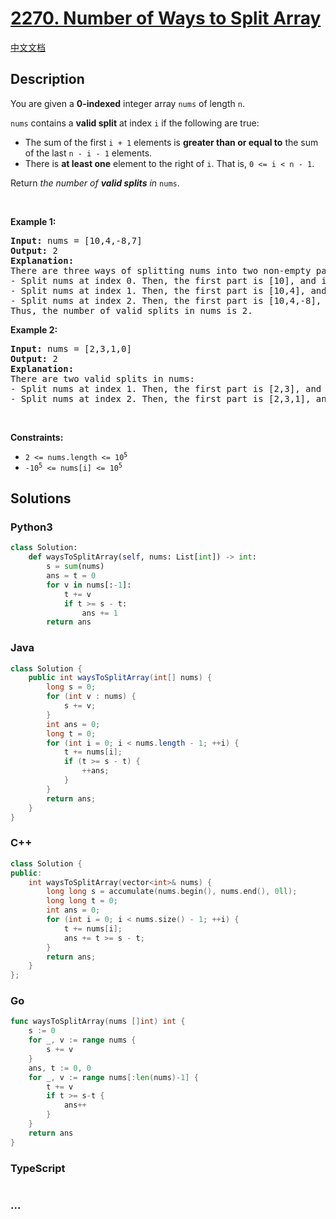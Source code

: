 # [2270. Number of Ways to Split Array](https://leetcode.com/problems/number-of-ways-to-split-array)

[中文文档](/solution/2200-2299/2270.Number%20of%20Ways%20to%20Split%20Array/README.md)

## Description

<p>You are given a <strong>0-indexed</strong> integer array <code>nums</code> of length <code>n</code>.</p>

<p><code>nums</code> contains a <strong>valid split</strong> at index <code>i</code> if the following are true:</p>

<ul>
	<li>The sum of the first <code>i + 1</code> elements is <strong>greater than or equal to</strong> the sum of the last <code>n - i - 1</code> elements.</li>
	<li>There is <strong>at least one</strong> element to the right of <code>i</code>. That is, <code>0 &lt;= i &lt; n - 1</code>.</li>
</ul>

<p>Return <em>the number of <strong>valid splits</strong> in</em> <code>nums</code>.</p>

<p>&nbsp;</p>
<p><strong class="example">Example 1:</strong></p>

<pre>
<strong>Input:</strong> nums = [10,4,-8,7]
<strong>Output:</strong> 2
<strong>Explanation:</strong> 
There are three ways of splitting nums into two non-empty parts:
- Split nums at index 0. Then, the first part is [10], and its sum is 10. The second part is [4,-8,7], and its sum is 3. Since 10 &gt;= 3, i = 0 is a valid split.
- Split nums at index 1. Then, the first part is [10,4], and its sum is 14. The second part is [-8,7], and its sum is -1. Since 14 &gt;= -1, i = 1 is a valid split.
- Split nums at index 2. Then, the first part is [10,4,-8], and its sum is 6. The second part is [7], and its sum is 7. Since 6 &lt; 7, i = 2 is not a valid split.
Thus, the number of valid splits in nums is 2.
</pre>

<p><strong class="example">Example 2:</strong></p>

<pre>
<strong>Input:</strong> nums = [2,3,1,0]
<strong>Output:</strong> 2
<strong>Explanation:</strong> 
There are two valid splits in nums:
- Split nums at index 1. Then, the first part is [2,3], and its sum is 5. The second part is [1,0], and its sum is 1. Since 5 &gt;= 1, i = 1 is a valid split. 
- Split nums at index 2. Then, the first part is [2,3,1], and its sum is 6. The second part is [0], and its sum is 0. Since 6 &gt;= 0, i = 2 is a valid split.
</pre>

<p>&nbsp;</p>
<p><strong>Constraints:</strong></p>

<ul>
	<li><code>2 &lt;= nums.length &lt;= 10<sup>5</sup></code></li>
	<li><code>-10<sup>5</sup> &lt;= nums[i] &lt;= 10<sup>5</sup></code></li>
</ul>

## Solutions

<!-- tabs:start -->

### **Python3**

```python
class Solution:
    def waysToSplitArray(self, nums: List[int]) -> int:
        s = sum(nums)
        ans = t = 0
        for v in nums[:-1]:
            t += v
            if t >= s - t:
                ans += 1
        return ans
```

### **Java**

```java
class Solution {
    public int waysToSplitArray(int[] nums) {
        long s = 0;
        for (int v : nums) {
            s += v;
        }
        int ans = 0;
        long t = 0;
        for (int i = 0; i < nums.length - 1; ++i) {
            t += nums[i];
            if (t >= s - t) {
                ++ans;
            }
        }
        return ans;
    }
}
```

### **C++**

```cpp
class Solution {
public:
    int waysToSplitArray(vector<int>& nums) {
        long long s = accumulate(nums.begin(), nums.end(), 0ll);
        long long t = 0;
        int ans = 0;
        for (int i = 0; i < nums.size() - 1; ++i) {
            t += nums[i];
            ans += t >= s - t;
        }
        return ans;
    }
};
```

### **Go**

```go
func waysToSplitArray(nums []int) int {
	s := 0
	for _, v := range nums {
		s += v
	}
	ans, t := 0, 0
	for _, v := range nums[:len(nums)-1] {
		t += v
		if t >= s-t {
			ans++
		}
	}
	return ans
}
```

### **TypeScript**

```ts

```

### **...**

```

```

<!-- tabs:end -->
